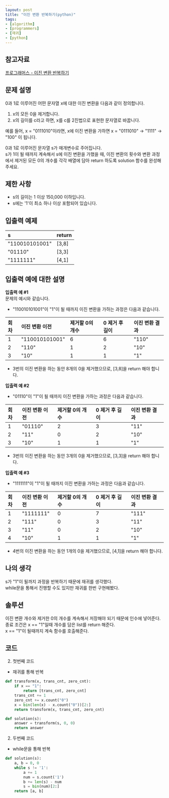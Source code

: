 ```yaml
---
layout: post
title: "이진 변환 반복하기(python)"
tags:
- [algorithm]
- [programmers]
- [재귀]
- [python]
---
```


## 참고자료
[프로그래머스 - 이진 변환 반복하기](https://programmers.co.kr/learn/courses/30/lessons/70129)

## 문제 설명
0과 1로 이루어진 어떤 문자열 x에 대한 이진 변환을 다음과 같이 정의합니다.  
  
1. x의 모든 0을 제거합니다.
1. x의 길이를 c라고 하면, x를 c를 2진법으로 표현한 문자열로 바꿉니다.  
  
예를 들어, x = "0111010"이라면, x에 이진 변환을 가하면 x = "0111010" -> "1111" -> "100" 이 됩니다.  
  
0과 1로 이루어진 문자열 s가 매개변수로 주어집니다.  
s가 1이 될 때까지 계속해서 s에 이진 변환을 가했을 때, 이진 변환의 횟수와 변환 과정에서 제거된 모든 0의 개수를 각각 배열에 담아 return 하도록 solution 함수를 완성해주세요.  

## 제한 사항
- s의 길이는 1 이상 150,000 이하입니다.
- s에는 '1'이 최소 하나 이상 포함되어 있습니다.

## 입출력 예제

s | return  
:--- | :----
"110010101001" | [3,8]
"01110" | [3,3]
"1111111" | [4,1]

## 입출력 예에 대한 설명

**입출력 예 #1**  
문제의 예시와 같습니다.  
- "110010101001"이 "1"이 될 때까지 이진 변환을 가하는 과정은 다음과 같습니다.  
  
회차 | 이진 변환 이전 | 제거할 0의 개수 | 0 제거 후 길이 | 이진 변환 결과
:--- | :---- | :----- | :------ | :------
1 | "110010101001" | 6 | 6 | "110"
2 | "110" | 1 | 2 | "10"
3 | "10" | 1 | 1 | "1" 
  
- 3번의 이진 변환을 하는 동안 8개의 0을 제거했으므로, [3,8]을 return 해야 합니다.  
  
**입출력 예 #2**
- "01110"이 "1"이 될 때까지 이진 변환을 가하는 과정은 다음과 같습니다.  
  
회차 | 이진 변환 이전 | 제거할 0의 개수 | 0 제거 후 길이 | 이진 변환 결과
:--- | :---- | :----- | :------ | :------
1 | "01110" | 2 | 3 | "11"
2 | "11" | 0 | 2 | "10"
3 | "10" | 1 | 1 | "1" 
  
- 3번의 이진 변환을 하는 동안 3개의 0을 제거했으므로, [3,3]을 return 해야 합니다.  

**입출력 예 #3**
- "1111111"이 "1"이 될 때까지 이진 변환을 가하는 과정은 다음과 같습니다.  
  
회차 | 이진 변환 이전 | 제거할 0의 개수 | 0 제거 후 길이 | 이진 변환 결과
:--- | :---- | :----- | :------ | :------
1 | "1111111" | 0 | 7 | "111"
2 | "111" | 0 | 3 | "11"
3 | "11" | 0 | 2 | "10"
4 | "10" | 1 | 1 | "1"
  
- 4번의 이진 변환을 하는 동안 1개의 0을 제거했으므로, [4,1]을 return 해야 합니다.
  
## 나의 생각

s가 "1"이 될까지 과정을 반복하기 때문에 재귀를 생각했다.  
while문을 통해서 진행할 수도 있지만 재귀를 한번 구현해봤다.  

## 솔루션

이진 변환 개수와 제거한 0의 개수를 계속해서 저장해야 되기 때문에 인수에 넣어준다.  
종료 조건은 x == "1"일때 개수를 담은 list를 return 해준다.  
x == "1"이 될때까지 계속 함수를 호출해준다.  


## 코드
2. 첫번째 코드
- 재귀를 통해 반복
```python
def transform(x, trans_cnt, zero_cnt):
    if x == "1":
        return [trans_cnt, zero_cnt]
    trans_cnt += 1
    zero_cnt += x.count("0")
    x = bin(len(x) - x.count("0"))[2:]
    return transform(x, trans_cnt, zero_cnt)
```
```python  
def solution(s):
    answer = transform(s, 0, 0)
    return answer
```
2. 두번째 코드
- while문을 통해 반복
```python
def solution(s):
    a, b = 0, 0
    while s != '1':
        a += 1
        num = s.count('1')
        b += len(s) - num
        s = bin(num)[2:]
    return [a, b]
```